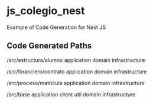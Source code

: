 # js_colegio_nest
Example of Code Generation for Nest JS

## Code Generated Paths

/src/estructura/alumno
    application
    domain
    infrastructure

/src/financiero/contrato
    application
    domain
    infrastructure

/src/proceso/matricula
    application
    domain
    infrastructure

/src/base
    application
    client
    util
    domain
    infrastructure